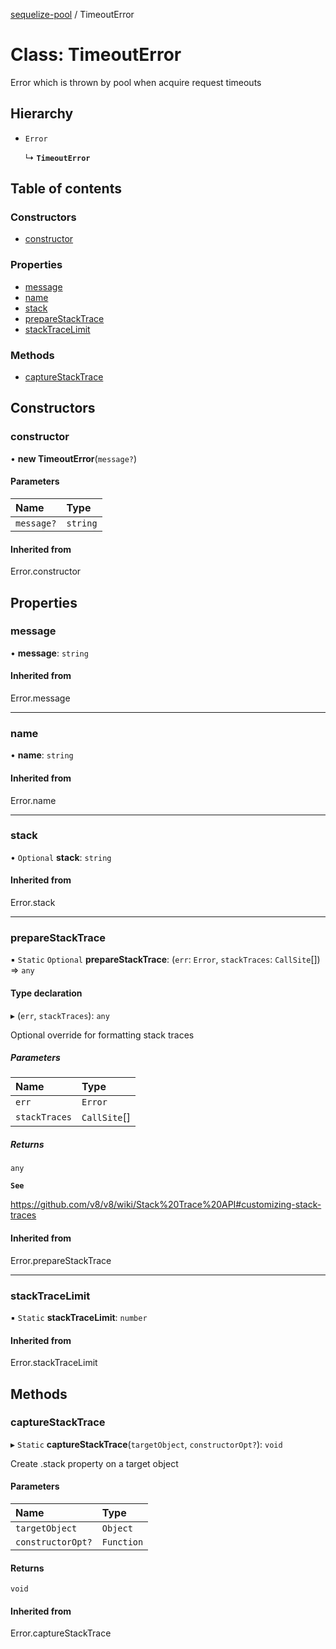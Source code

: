 [sequelize-pool](../README.md) / TimeoutError

# Class: TimeoutError

Error which is thrown by pool when acquire request timeouts

## Hierarchy

- `Error`

  ↳ **`TimeoutError`**

## Table of contents

### Constructors

- [constructor](TimeoutError.md#constructor)

### Properties

- [message](TimeoutError.md#message)
- [name](TimeoutError.md#name)
- [stack](TimeoutError.md#stack)
- [prepareStackTrace](TimeoutError.md#preparestacktrace)
- [stackTraceLimit](TimeoutError.md#stacktracelimit)

### Methods

- [captureStackTrace](TimeoutError.md#capturestacktrace)

## Constructors

### constructor

• **new TimeoutError**(`message?`)

#### Parameters

| Name | Type |
| :------ | :------ |
| `message?` | `string` |

#### Inherited from

Error.constructor

## Properties

### message

• **message**: `string`

#### Inherited from

Error.message

___

### name

• **name**: `string`

#### Inherited from

Error.name

___

### stack

• `Optional` **stack**: `string`

#### Inherited from

Error.stack

___

### prepareStackTrace

▪ `Static` `Optional` **prepareStackTrace**: (`err`: `Error`, `stackTraces`: `CallSite`[]) => `any`

#### Type declaration

▸ (`err`, `stackTraces`): `any`

Optional override for formatting stack traces

##### Parameters

| Name | Type |
| :------ | :------ |
| `err` | `Error` |
| `stackTraces` | `CallSite`[] |

##### Returns

`any`

**`See`**

https://github.com/v8/v8/wiki/Stack%20Trace%20API#customizing-stack-traces

#### Inherited from

Error.prepareStackTrace

___

### stackTraceLimit

▪ `Static` **stackTraceLimit**: `number`

#### Inherited from

Error.stackTraceLimit

## Methods

### captureStackTrace

▸ `Static` **captureStackTrace**(`targetObject`, `constructorOpt?`): `void`

Create .stack property on a target object

#### Parameters

| Name | Type |
| :------ | :------ |
| `targetObject` | `Object` |
| `constructorOpt?` | `Function` |

#### Returns

`void`

#### Inherited from

Error.captureStackTrace
